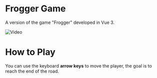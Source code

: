#  Frogger Game

A version of the game "Frogger" developed in Vue 3.

![Video](https://github.com/lousousa/frogger-game/assets/2921281/c78def63-d5a2-4778-a4ec-65255a6eebb7)

# How to Play

You can use the keyboard **arrow keys** to move the player, the goal is to reach the end of the road.
